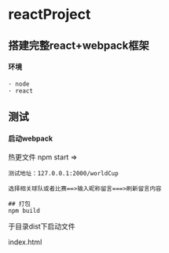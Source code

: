 # reactProject

## 搭建完整react+webpack框架

#### 环境
    · node
    · react

## 测试
#### 启动webpack
热更文件
npm start =>
````
测试地址：127.0.0.1:2000/worldCup

选择相关球队或者比赛==>输入昵称留言===>刷新留言内容

## 打包
npm build 
````
于目录dist下启动文件

index.html



